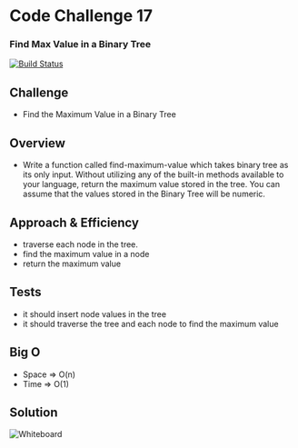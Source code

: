 # Code Challenge 17

### Find Max Value in a Binary Tree

[![Build Status](https://travis-ci.org/colosrjones-401d4/data-structures-and-algorithms.svg?branch=master)](https://travis-ci.org/colosrjones-401d4/data-structures-and-algorithms)

## Challenge
* Find the Maximum Value in a Binary Tree 

## Overview
* Write a function called find-maximum-value which takes binary tree as its only input. Without utilizing any of the built-in methods available to your language, return the maximum value stored in the tree. You can assume that the values stored in the Binary Tree will be numeric.

## Approach & Efficiency
* traverse each node in the tree.
* find the maximum value in a node
* return the maximum value

## Tests
* it should insert node values in the tree
* it should traverse the tree and each node to find the maximum value

## Big O
* Space => O(n)
* Time => O(1)

## Solution
![Whiteboard](./findMaxdownload.png)
